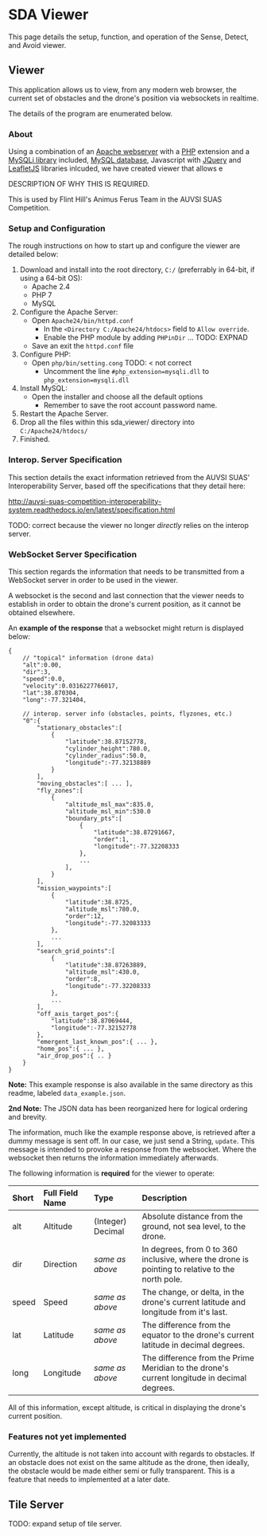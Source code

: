 # SDA Viewer

This page details the setup, function, and operation of the Sense, Detect, and Avoid viewer.

## Viewer

This application allows us to view, from any modern web browser, the current 
set of obstacles and the drone's position via websockets in realtime.

The details of the program are enumerated below.

### About

Using a combination of an [Apache webserver](https://www.apache.org/) with a [PHP](https://php.net/) extension and a [MySQLi library](https://php.net/manual/en/book.mysqli.php) included, [MySQL database](https://www.mysql.com/), Javascript with [JQuery](https://jquery.com/) and [LeafletJS](http://leafletjs.com/) libraries inlcuded, we have created viewer that allows e

DESCRIPTION OF WHY THIS IS REQUIRED.

This is used by Flint Hill's Animus Ferus Team in the AUVSI SUAS Competition.

### Setup and Configuration

The rough instructions on how to start up and configure the viewer are detailed below:

1. Download and install into the root directory, `C:/` (preferrably in 64-bit, if using a 64-bit OS):
	- Apache 2.4
	- PHP 7
	- MySQL
2. Configure the Apache Server:
	- Open `Apache24/bin/httpd.conf`
		- In the `<Directory C:/Apache24/htdocs>` field to `Allow override`.
		- Enable the PHP module by adding `PHPinDir` ... TODO: EXPNAD
	- Save an exit the `httpd.conf` file
3. Configure PHP:
	- Open `php/bin/setting.cong` TODO: < not correct
		- Uncomment the line `#php_extension=mysqli.dll` to `php_extension=mysqli.dll`
4. Install MySQL:
	- Open the installer and choose all the default options
		- Remember to save the root account password name.
5. Restart the Apache Server.
6. Drop all the files within this sda_viewer/ directory into `C:/Apache24/htdocs/`
7. Finished.

### Interop. Server Specification

This section details the exact information retrieved from the AUVSI SUAS' Interoperability Server, based off the specifications that they detail here: 

http://auvsi-suas-competition-interoperability-system.readthedocs.io/en/latest/specification.html

TODO: correct because the viewer no longer _directly_ relies on the interop server.

### WebSocket Server Specification

This section regards the information that needs to be transmitted from
a WebSocket server in order to be used in the viewer.

A websocket is the second and last connection that the viewer needs to establish in order to obtain the drone's current position, as it cannot be obtained elsewhere.

An **example of the response** that a websocket might return is displayed below:

```
{
    // "topical" information (drone data)
    "alt":0.00,
    "dir":3,
    "speed":0.0,
    "velocity":0.0316227766017,
    "lat":38.870304,
    "long":-77.321404,
	
    // interop. server info (obstacles, points, flyzones, etc.)
    "0":{
        "stationary_obstacles":[
            {
                "latitude":38.87152778,
                "cylinder_height":780.0,
                "cylinder_radius":50.0,
                "longitude":-77.32138889
            }
        ],
        "moving_obstacles":[ ... ],
        "fly_zones":[
            {
                "altitude_msl_max":835.0,
				"altitude_msl_min":530.0
                "boundary_pts":[
                    {
                        "latitude":38.87291667,
                        "order":1,
                        "longitude":-77.32208333
                    },
                    ...
                ],
            }
        ],
        "mission_waypoints":[
            {
                "latitude":38.8725,
                "altitude_msl":780.0,
                "order":12,
                "longitude":-77.32083333
            },
            ...
        ],
        "search_grid_points":[
            {
                "latitude":38.87263889,
                "altitude_msl":430.0,
                "order":8,
                "longitude":-77.32208333
            },
            ...
        ],
		"off_axis_target_pos":{
            "latitude":38.87069444,
            "longitude":-77.32152778
        },
        "emergent_last_known_pos":{ ... },
        "home_pos":{ ... },
        "air_drop_pos":{ .. }
    }
}
```

**Note:** This example response is also available in the same directory as this readme, labeled `data_example.json`. 

**2nd Note:** The JSON data has been reorganized here for logical ordering and brevity.

The information, much like the example response above, is retrieved after a dummy message is sent off. In our case, we just send a String, `update`. This message is intended to provoke a response from the websocket. Where the websocket then returns the information immediately afterwards.

The following information is **required** for the viewer to operate:

| Short | Full Field Name | Type              | Description |
| :---- | :-------------- | :---------------- | :---------- |
| alt   | Altitude        | (Integer) Decimal | Absolute distance from the ground, not sea level, to the drone. |
| dir   | Direction       | _same as above_   | In degrees, from 0 to 360 inclusive, where the drone is pointing to relative to the north pole. |
| speed | Speed           | _same as above_   | The change, or delta, in the drone's current latitude and longitude from it's last. |
| lat   | Latitude        | _same as above_   | The difference from the equator to the drone's current latitude in decimal degrees.
| long  | Longitude       | _same as above_   | The difference from the Prime Meridian to the drone's current longitude in decimal degrees. |

All of this information, except altitude, is critical in displaying the drone's current position.

### Features not yet implemented

Currently, the altitude is not taken into account with regards to obstacles. If an obstacle does not exist on the same altitude as the drone, then ideally, the obstacle would be made either semi or fully transparent. This is a feature that needs to implemented at a later date.

## Tile Server

TODO: expand setup of tile server.
